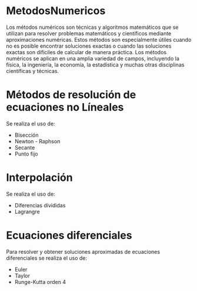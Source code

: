 # MetodosNumericos
  Los métodos numéricos son técnicas y algoritmos matemáticos que se utilizan para resolver problemas matemáticos y
  científicos mediante aproximaciones numéricas. Estos métodos son especialmente útiles cuando no es posible encontrar
  soluciones exactas o cuando las soluciones exactas son difíciles de calcular de manera práctica. Los métodos numéricos
  se aplican en una amplia variedad de campos, incluyendo la física, la ingeniería, la economía, la estadística y muchas
  otras disciplinas científicas y técnicas.

# Métodos de resolución de ecuaciones no Líneales

  Se realiza el uso de:
  - Bisección
  - Newton - Raphson
  - Secante
  - Punto fijo

# Interpolación
  Se realiza el uso de:
  - Diferencias divididas
  - Lagrangre

# Ecuaciones diferenciales
  Para resolver y obtener soluciones aproximadas de ecuaciones diferenciales se realiza el uso de:
  - Euler
  - Taylor
  - Runge-Kutta orden 4
